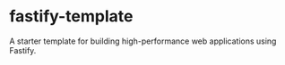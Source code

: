 # fastify-template
A starter template for building high-performance web applications using Fastify. 
